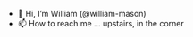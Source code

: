 - 👋 Hi, I’m William (@william-mason)
- 📫 How to reach me ... upstairs, in the corner

<!---
william-mason/william-mason is a ✨ special ✨ repository because its `README.md` (this file) appears on your GitHub profile.
You can click the Preview link to take a look at your changes.
--->
